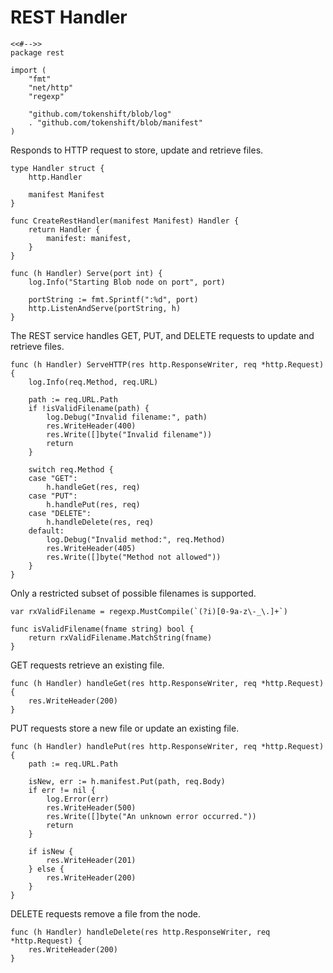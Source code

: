 # REST Handler

	<<#-->>
	package rest

	import (
		"fmt"
		"net/http"
		"regexp"

		"github.com/tokenshift/blob/log"
		. "github.com/tokenshift/blob/manifest"
	)

Responds to HTTP request to store, update and retrieve files.

	type Handler struct {
		http.Handler

		manifest Manifest
	}

	func CreateRestHandler(manifest Manifest) Handler {
		return Handler {
			manifest: manifest,
		}
	}

	func (h Handler) Serve(port int) {
		log.Info("Starting Blob node on port", port)

		portString := fmt.Sprintf(":%d", port)
		http.ListenAndServe(portString, h)
	}

The REST service handles GET, PUT, and DELETE requests to update and retrieve
files.

	func (h Handler) ServeHTTP(res http.ResponseWriter, req *http.Request) {
		log.Info(req.Method, req.URL)

		path := req.URL.Path
		if !isValidFilename(path) {
			log.Debug("Invalid filename:", path)
			res.WriteHeader(400)
			res.Write([]byte("Invalid filename"))
			return
		}

		switch req.Method {
		case "GET":
			h.handleGet(res, req)
		case "PUT":
			h.handlePut(res, req)
		case "DELETE":
			h.handleDelete(res, req)
		default:
			log.Debug("Invalid method:", req.Method)
			res.WriteHeader(405)
			res.Write([]byte("Method not allowed"))
		}
	}

Only a restricted subset of possible filenames is supported.

	var rxValidFilename = regexp.MustCompile(`(?i)[0-9a-z\-_\.]+`)

	func isValidFilename(fname string) bool {
		return rxValidFilename.MatchString(fname)
	}

GET requests retrieve an existing file.

	func (h Handler) handleGet(res http.ResponseWriter, req *http.Request) {
		res.WriteHeader(200)
	}

PUT requests store a new file or update an existing file.

	func (h Handler) handlePut(res http.ResponseWriter, req *http.Request) {
		path := req.URL.Path

		isNew, err := h.manifest.Put(path, req.Body)
		if err != nil {
			log.Error(err)
			res.WriteHeader(500)
			res.Write([]byte("An unknown error occurred."))
			return
		}

		if isNew {
			res.WriteHeader(201)
		} else {
			res.WriteHeader(200)
		}
	}

DELETE requests remove a file from the node.

	func (h Handler) handleDelete(res http.ResponseWriter, req *http.Request) {
		res.WriteHeader(200)
	}
